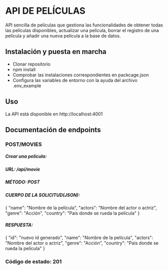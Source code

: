 # API DE PELÍCULAS

API sencilla de películas que gestiona las funcionalidades de obtener todas las películas disponibles, actualizar una película, borrar el registro de una película y añadir una nueva película a la base de datos.

## Instalación y puesta en marcha
- Clonar repositorio
- npm install
- Comprobar las instalaciones correspondientes en packcage.json
- Configura las variables de entorno con la ayuda del archivo .env_example

## Uso
La API está disponible en http://localhost:4001

## Documentación de endpoints
### POST/MOVIES
##### Crear una película:
##### URL: /api/movie
##### MÉTODO: POST
##### CUERPO DE LA SOLICITUD(JSON):
{
  "name": "Nombre de la película",
  "actors": "Nombre del actor o actriz",
  "genre": "Acción",
  "country": "País donde se rueda la película"
}
##### RESPUESTA:
{
  "id": "nuevo id generado",
  "name": "Nombre de la película",
  "actors": "Nombre del actor o actriz",
  "genre": "Acción",
  "country": "País donde se rueda la película"
}
### Código de estado: 201
